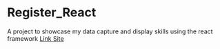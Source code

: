 # Register_React
A project to showcase my data capture and display skills using the react framework
[Link Site](https://ferreirointz.github.io/Register_React)

